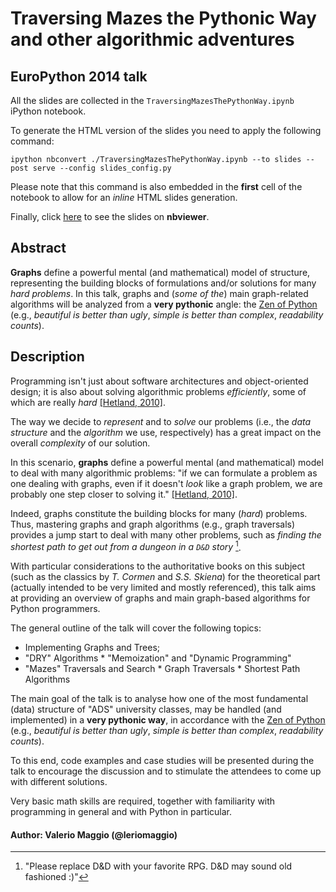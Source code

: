 Traversing Mazes the Pythonic Way and other algorithmic adventures
=============================

## EuroPython 2014 talk

All the slides are collected in the `TraversingMazesThePythonWay.ipynb`
iPython notebook.

To generate the HTML version of the slides you need to apply the following
command:

    ipython nbconvert ./TraversingMazesThePythonWay.ipynb --to slides --post serve --config slides_config.py
    
    
Please note that this command is also embedded in the **first** cell of the notebook to allow
for an *inline* HTML slides generation.

Finally, click [here](http://nbviewer.ipython.org/github/valeriomaggio/traversing-mazes-pythonic-way/blob/master/TraversingMazesThePythonWay.ipynb)
to see the slides on **nbviewer**.

## Abstract

**Graphs** define a powerful mental (and mathematical) model of structure, 
representing the building blocks of formulations and/or solutions 
for many *hard problems*. In this talk, graphs and (*some of the*) main 
graph-related algorithms will be analyzed from a **very pythonic** angle:
the [Zen of Python][1] (e.g., *beautiful is better than ugly*, 
*simple is better than complex*, *readability counts*).

[1]: http://www.python.org/dev/peps/pep-0020/ "PEP20: The Zen of Python"

## Description ##

Programming isn't just about software architectures and object-oriented design;
it is also about solving algorithmic problems *efficiently*, some of which 
are really *hard* [[Hetland, 2010]][0].

The way we decide to *represent* and to *solve* our problems 
(i.e., the *data structure* and the *algorithm* we use, respectively)
has a great impact on the overall *complexity* of our solution.

In this scenario, **graphs** define a powerful mental (and mathematical)
model to deal with many algorithmic problems: "if we can formulate a problem as 
one dealing with graphs, even if it doesn't *look* like a graph problem, we 
are probably one step closer to solving it." [[Hetland, 2010]][0].

Indeed, graphs constitute the building blocks for many (*hard*) problems. 
Thus, mastering graphs and graph algorithms (e.g., graph traversals) provides a 
jump start to deal with many other problems, such as 
*finding the shortest path to get out from a dungeon in a `D&D` story* [^1].	

With particular considerations to the authoritative books on this subject (such 
as the classics by *T. Cormen* and *S.S. Skiena*) for the theoretical 
part (actually intended to be very limited and mostly referenced), this talk 
aims at providing an overview of graphs and main graph-based algorithms for 
Python programmers.

The general outline of the talk will cover the following topics:

*    Implementing Graphs and Trees;
*    "DRY" Algorithms
    *    "Memoization" and "Dynamic Programming"
*    "Mazes" Traversals and Search
    *    Graph Traversals
    *    Shortest Path Algorithms

The main goal of the talk is to analyse how one of the most fundamental (data)
structure of "ADS" university classes, may be handled (and implemented) in a 
**very pythonic way**, in accordance with the [Zen of Python][1] (e.g., 
*beautiful is better than ugly*, *simple is better than complex*, *readability counts*).

To this end, code examples and case studies will be presented during the talk
to encourage the discussion and to stimulate the attendees to come up with 
different solutions.

Very basic math skills are required, together with familiarity with programming
in general and with Python in particular.

[0]: http://goo.gl/ZeuDNc "Hetland, M. L., Python Algorithms, Mastering the Basic Algorithms in the Python Language, Apress 2010"
[1]: http://www.python.org/dev/peps/pep-0020/ "PEP20: The Zen of Python"

[^1]: "Please replace D&D with your favorite RPG. D&D may sound old fashioned :)"

#### Author: Valerio Maggio (@leriomaggio)
